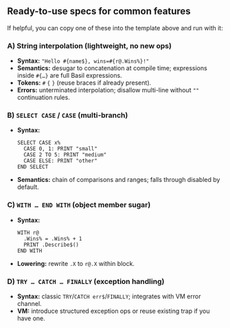 ## Ready-to-use specs for common features

If helpful, you can copy one of these into the template above and run with it:

### A) String interpolation (lightweight, no new ops)

* **Syntax:** `"Hello #{name$}, wins=#{r@.Wins%}!"`
* **Semantics:** desugar to concatenation at compile time; expressions inside `#{…}` are full Basil expressions.
* **Tokens:** `#` `{` `}` (reuse braces if already present).
* **Errors:** unterminated interpolation; disallow multi-line without `""` continuation rules.

### B) `SELECT CASE` / `CASE` (multi-branch)

* **Syntax:**

  ```
  SELECT CASE x%
    CASE 0, 1: PRINT "small"
    CASE 2 TO 5: PRINT "medium"
    CASE ELSE: PRINT "other"
  END SELECT
  ```
* **Semantics:** chain of comparisons and ranges; falls through disabled by default.

### C) `WITH … END WITH` (object member sugar)

* **Syntax:**

  ```
  WITH r@
    .Wins% = .Wins% + 1
    PRINT .Describe$()
  END WITH
  ```
* **Lowering:** rewrite `.X` to `r@.X` within block.

### D) `TRY … CATCH … FINALLY` (exception handling)

* **Syntax:** classic `TRY`/`CATCH err$`/`FINALLY`; integrates with VM error channel.
* **VM:** introduce structured exception ops or reuse existing trap if you have one.

